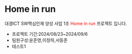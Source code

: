 <h1>Home in run</h1>

대경ICT SW핵심인재 양성 사업 1조 <span style='color:red' >Home in run</span> 프로젝트 입니다.<br>
<ul>
  <li>프로젝트 기간:2024/08/23~2024/09/6</li>
  <li>팀원구성:윤준영,이창하,서동준</li>
  <li>테스트1</li>
</ul>
